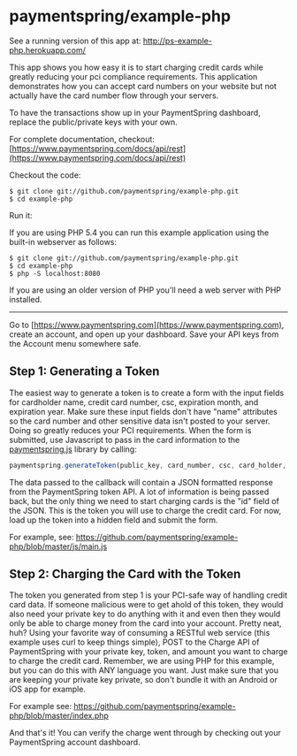 paymentspring/example-php
===========================

See a running version of this app at: http://ps-example-php.herokuapp.com/

This app shows you how easy it is to start charging credit cards while greatly reducing your pci compliance requirements.  This application demonstrates how you can accept card numbers on your website but not actually have the card number flow through your servers.

To have the transactions show up in your PaymentSpring dashboard, replace the public/private keys with your own.

For complete documentation, checkout: [https://www.paymentspring.com/docs/api/rest](https://www.paymentspring.com/docs/api/rest)

Checkout the code:

```Shell
$ git clone git://github.com/paymentspring/example-php.git
$ cd example-php
```

Run it:

If you are using PHP 5.4 you can run this example application using the built-in webserver as follows:
```Shell
$ git clone git://github.com/paymentspring/example-php.git
$ cd example-php
$ php -S localhost:8080
```
If you are using an older version of PHP you'll need a web server with PHP installed.

-------------------
Go to [https://www.paymentspring.com](https://www.paymentspring.com), create an account, and open up your dashboard. Save your API keys from the Account menu somewhere safe.

Step 1: Generating a Token
---------------------------
The easiest way to generate a token is to create a form with the input fields for cardholder name, credit card number, csc, expiration month, and expiration year. Make sure these input fields don't have "name" attributes so the card number and other sensitive data isn't posted to your server. Doing so greatly reduces your PCI requirements. When the form is submitted, use Javascript to pass in the card information to the [paymentspring.js](https://www.paymentspring.com/js/paymentspring.js) library by calling:

```Javascript
paymentspring.generateToken(public_key, card_number, csc, card_holder, exp_month, exp_year, callback);
```

The data passed to the callback will contain a JSON formatted response from the PaymentSpring token API. A lot of information is being passed back, but the only thing we need to start charging cards is the "id" field of the JSON. This is the token you will use to charge the credit card. For now, load up the token into a hidden field and submit the form.

For example, see: https://github.com/paymentspring/example-php/blob/master/js/main.js

Step 2: Charging the Card with the Token
----------------------------------------
The token you generated from step 1 is your PCI-safe way of handling credit card data. If someone malicious were to get ahold of this token, they would also need your private key to do anything with it and even then they would only be able to charge money from the card into your account. Pretty neat, huh? Using your favorite way of consuming a RESTful web service (this example uses curl to keep things simple), POST to the Charge API of PaymentSpring with your private key, token, and amount you want to charge to charge the credit card. Remember, we are using PHP for this example, but you can do this with ANY language you want. Just make sure that you are keeping your private key private, so don't bundle it with an Android or iOS app for example.


For example see: https://github.com/paymentspring/example-php/blob/master/index.php

And that's it! You can verify the charge went through by checking out your PaymentSpring account dashboard.

